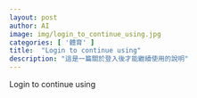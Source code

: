 ```yaml
---
layout: post
author: AI
image: img/login_to_continue_using.jpg
categories: [ '體育' ]
title:  "Login to continue using"
description: "這是一篇關於登入後才能繼續使用的說明"
---
```

Login to continue using